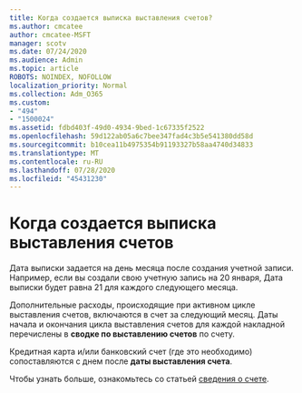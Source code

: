 ```yaml
---
title: Когда создается выписка выставления счетов?
ms.author: cmcatee
author: cmcatee-MSFT
manager: scotv
ms.date: 07/24/2020
ms.audience: Admin
ms.topic: article
ROBOTS: NOINDEX, NOFOLLOW
localization_priority: Normal
ms.collection: Adm_O365
ms.custom:
- "494"
- "1500024"
ms.assetid: fdbd403f-49d0-4934-9bed-1c67335f2522
ms.openlocfilehash: 59d122ab05a6c7bee347fad4c3b5e541380dd58d
ms.sourcegitcommit: b10cea11b4975354b91193327b58aa4740d34833
ms.translationtype: MT
ms.contentlocale: ru-RU
ms.lasthandoff: 07/28/2020
ms.locfileid: "45431230"
---
```

# <a name="when-is-the-billing-statement-generated"></a>Когда создается выписка выставления счетов

Дата выписки задается на день месяца после создания учетной записи. Например, если вы создали свою учетную запись на 20 января, Дата выписки будет равна 21 для каждого следующего месяца.

Дополнительные расходы, происходящие при активном цикле выставления счетов, включаются в счет за следующий месяц. Даты начала и окончания цикла выставления счетов для каждой накладной перечислены в **сводке по выставлению счетов** по счету.

Кредитная карта и/или банковский счет (где это необходимо) сопоставляются с днем после **даты выставления счета**.
  
Чтобы узнать больше, ознакомьтесь со статьей [сведения о счете](https://docs.microsoft.com/microsoft-365/commerce/billing-and-payments/understand-your-invoice2).
